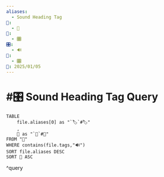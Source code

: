 ```yaml
---
aliases:
  - Sound Heading Tag
📁:
  - 🔢
🔢:
  - 🎛️
🎛️:
  - 🔊
🔀:
  - 🎛️
📅: 2025/01/05
---
```

# #🎛️ Sound Heading Tag Query

```dataview
TABLE 
	file.aliases[0] as "`🏷️`#🏷️"
	,
	📁 as "`📁`#📁"
FROM "📁"
WHERE contains(file.tags,"🔊")
SORT file.aliases DESC
SORT 📁 ASC
```

^query